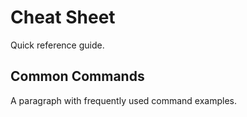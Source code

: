 # Cheat Sheet
Quick reference guide.

## Common Commands
A paragraph with frequently used command examples.

